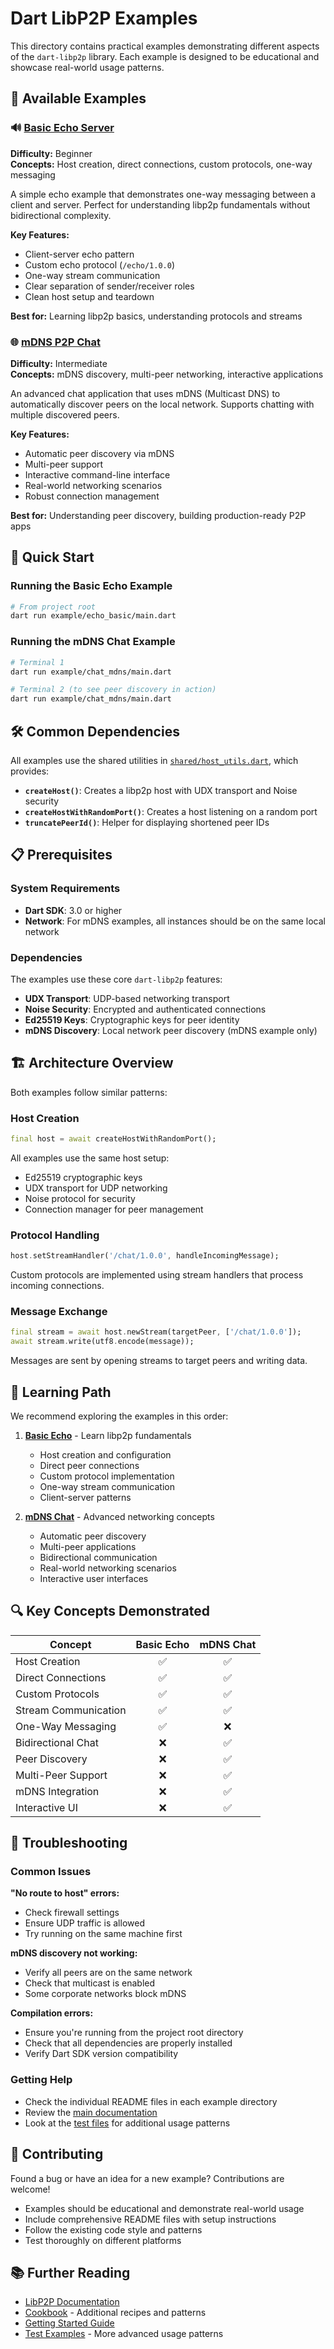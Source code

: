 # Dart LibP2P Examples

This directory contains practical examples demonstrating different aspects of the `dart-libp2p` library. Each example is designed to be educational and showcase real-world usage patterns.

## 📁 Available Examples

### 🔊 [Basic Echo Server](./echo_basic/)
**Difficulty:** Beginner  
**Concepts:** Host creation, direct connections, custom protocols, one-way messaging

A simple echo example that demonstrates one-way messaging between a client and server. Perfect for understanding libp2p fundamentals without bidirectional complexity.

**Key Features:**
- Client-server echo pattern
- Custom echo protocol (`/echo/1.0.0`)
- One-way stream communication
- Clear separation of sender/receiver roles
- Clean host setup and teardown

**Best for:** Learning libp2p basics, understanding protocols and streams

### 🌐 [mDNS P2P Chat](./chat_mdns/)
**Difficulty:** Intermediate  
**Concepts:** mDNS discovery, multi-peer networking, interactive applications

An advanced chat application that uses mDNS (Multicast DNS) to automatically discover peers on the local network. Supports chatting with multiple discovered peers.

**Key Features:**
- Automatic peer discovery via mDNS
- Multi-peer support
- Interactive command-line interface  
- Real-world networking scenarios
- Robust connection management

**Best for:** Understanding peer discovery, building production-ready P2P apps

## 🚀 Quick Start

### Running the Basic Echo Example

```bash
# From project root
dart run example/echo_basic/main.dart
```

### Running the mDNS Chat Example

```bash
# Terminal 1
dart run example/chat_mdns/main.dart

# Terminal 2 (to see peer discovery in action)  
dart run example/chat_mdns/main.dart
```

## 🛠 Common Dependencies

All examples use the shared utilities in [`shared/host_utils.dart`](./shared/host_utils.dart), which provides:

- **`createHost()`**: Creates a libp2p host with UDX transport and Noise security
- **`createHostWithRandomPort()`**: Creates a host listening on a random port
- **`truncatePeerId()`**: Helper for displaying shortened peer IDs

## 📋 Prerequisites

### System Requirements

- **Dart SDK**: 3.0 or higher
- **Network**: For mDNS examples, all instances should be on the same local network

### Dependencies

The examples use these core `dart-libp2p` features:

- **UDX Transport**: UDP-based networking transport
- **Noise Security**: Encrypted and authenticated connections
- **Ed25519 Keys**: Cryptographic keys for peer identity
- **mDNS Discovery**: Local network peer discovery (mDNS example only)

## 🏗 Architecture Overview

Both examples follow similar patterns:

### Host Creation
```dart
final host = await createHostWithRandomPort();
```

All examples use the same host setup:
- Ed25519 cryptographic keys
- UDX transport for UDP networking
- Noise protocol for security
- Connection manager for peer management

### Protocol Handling
```dart
host.setStreamHandler('/chat/1.0.0', handleIncomingMessage);
```

Custom protocols are implemented using stream handlers that process incoming connections.

### Message Exchange
```dart
final stream = await host.newStream(targetPeer, ['/chat/1.0.0']);
await stream.write(utf8.encode(message));
```

Messages are sent by opening streams to target peers and writing data.

## 🎯 Learning Path

We recommend exploring the examples in this order:

1. **[Basic Echo](./echo_basic/)** - Learn libp2p fundamentals
   - Host creation and configuration
   - Direct peer connections
   - Custom protocol implementation
   - One-way stream communication
   - Client-server patterns

2. **[mDNS Chat](./chat_mdns/)** - Advanced networking concepts
   - Automatic peer discovery
   - Multi-peer applications
   - Bidirectional communication
   - Real-world networking scenarios
   - Interactive user interfaces

## 🔍 Key Concepts Demonstrated

| Concept | Basic Echo | mDNS Chat |
|---------|:----------:|:---------:|
| Host Creation | ✅ | ✅ |
| Direct Connections | ✅ | ✅ |
| Custom Protocols | ✅ | ✅ |
| Stream Communication | ✅ | ✅ |
| One-Way Messaging | ✅ | ❌ |
| Bidirectional Chat | ❌ | ✅ |
| Peer Discovery | ❌ | ✅ |
| Multi-Peer Support | ❌ | ✅ |
| mDNS Integration | ❌ | ✅ |
| Interactive UI | ❌ | ✅ |

## 🐛 Troubleshooting

### Common Issues

**"No route to host" errors:**
- Check firewall settings
- Ensure UDP traffic is allowed
- Try running on the same machine first

**mDNS discovery not working:**
- Verify all peers are on the same network
- Check that multicast is enabled
- Some corporate networks block mDNS

**Compilation errors:**
- Ensure you're running from the project root directory
- Check that all dependencies are properly installed
- Verify Dart SDK version compatibility

### Getting Help

- Check the individual README files in each example directory
- Review the [main documentation](../doc/)
- Look at the [test files](../test/) for additional usage patterns

## 🤝 Contributing

Found a bug or have an idea for a new example? Contributions are welcome!

- Examples should be educational and demonstrate real-world usage
- Include comprehensive README files with setup instructions
- Follow the existing code style and patterns
- Test thoroughly on different platforms

## 📚 Further Reading

- [LibP2P Documentation](../doc/)
- [Cookbook](../doc/cookbook.md) - Additional recipes and patterns
- [Getting Started Guide](../doc/getting-started.md)
- [Test Examples](../test/) - More advanced usage patterns
